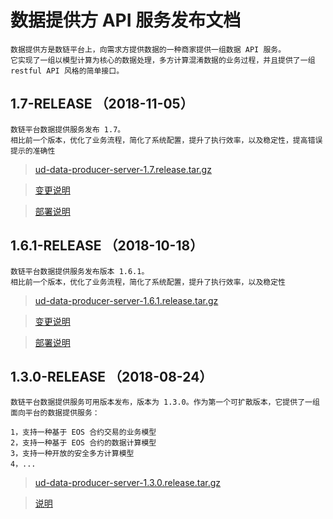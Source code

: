 # 数据提供方 API 服务发布文档

``` 引言
数据提供方是数链平台上，向需求方提供数据的一种商家提供一组数据 API 服务。
它实现了一组以模型计算为核心的数据处理，多方计算混淆数据的业务过程，并且提供了一组 restful API 风格的简单接口。
```

## 1.7-RELEASE （2018-11-05）

```plaintext
数链平台数据提供服务发布 1.7。
相比前一个版本，优化了业务流程，简化了系统配置，提升了执行效率，以及稳定性，提高错误提示的准确性
```

>[ud-data-producer-server-1.7.release.tar.gz](1.7/ud-data-producer-server-1.7.release.tar.gz?raw=true)

>[变更说明](1.7/README.md)

>[部署说明](1.7/DEPLOY.md)

## 1.6.1-RELEASE （2018-10-18）

```plaintext
数链平台数据提供服务发布版本 1.6.1。
相比前一个版本，优化了业务流程，简化了系统配置，提升了执行效率，以及稳定性
```

>[ud-data-producer-server-1.6.1.release.tar.gz](1.6.1/ud-data-producer-server-1.6.1.release.tar.gz?raw=true)

>[变更说明](1.6.1/README.md)

>[部署说明](1.6.1/DEPLOY.md)

## 1.3.0-RELEASE （2018-08-24）

``` 发布说明
数链平台数据提供服务可用版本发布，版本为 1.3.0。作为第一个可扩散版本，它提供了一组面向平台的数据提供服务：

1，支持一种基于 EOS 合约交易的业务模型
2，支持一种基于 EOS 合约的数据计算模型
3，支持一种开放的安全多方计算模型
4，...
```

>[ud-data-producer-server-1.3.0.release.tar.gz](1.3.0/ud-data-producer-server.tar.gz?raw=true)

>[说明](https://github.com/unitedata-org-public/Documentation/blob/master/producer-api-install-doc.md)
